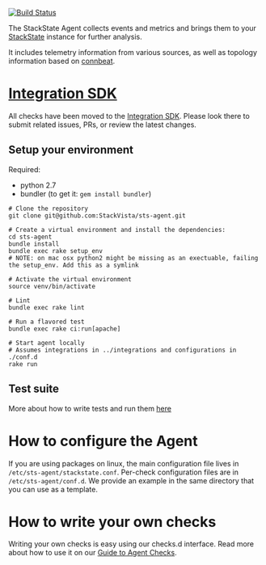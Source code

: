 [![Build Status](https://travis-ci.org/StackVista/sts-agent.svg?branch=master)](https://travis-ci.org/StackVista/sts-agent)

The StackState Agent collects events and metrics and brings them to your
[StackState](http://stackstate.com) instance for further analysis.

It includes telemetry information from various sources, as well as topology
information based on [connbeat](https://github.com/raboof/connbeat).

# [Integration SDK](https://github.com/StackVista/sts-agent-integrations-core)

All checks have been moved to the [Integration SDK](https://github.com/StackVista/sts-agent-integrations-core). Please look there to submit related issues, PRs, or review the latest changes.

## Setup your environment

Required:
- python 2.7
- bundler (to get it: `gem install bundler`)

```
# Clone the repository
git clone git@github.com:StackVista/sts-agent.git

# Create a virtual environment and install the dependencies:
cd sts-agent
bundle install
bundle exec rake setup_env
# NOTE: on mac osx python2 might be missing as an exectuable, failing the setup_env. Add this as a symlink

# Activate the virtual environment
source venv/bin/activate

# Lint
bundle exec rake lint

# Run a flavored test
bundle exec rake ci:run[apache]

# Start agent locally
# Assumes integrations in ../integrations and configurations in ./conf.d
rake run
```

## Test suite

More about how to write tests and run them [here](tests/README.md)

# How to configure the Agent

If you are using packages on linux, the main configuration file lives
in `/etc/sts-agent/stackstate.conf`. Per-check configuration files are in
`/etc/sts-agent/conf.d`. We provide an example in the same directory
that you can use as a template.

# How to write your own checks

Writing your own checks is easy using our checks.d interface. Read more about
how to use it on our [Guide to Agent Checks](http://docs.stackstate.com/guides/agent_checks/).
